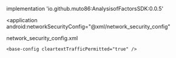 implementation 'io.github.muto86:AnalysisofFactorsSDK:0.0.5'

<application
    android:networkSecurityConfig="@xml/network_security_config"
>

network_security_config.xml

<?xml version="1.0" encoding="utf-8"?>
<network-security-config>

    <base-config cleartextTrafficPermitted="true" />

</network-security-config>
